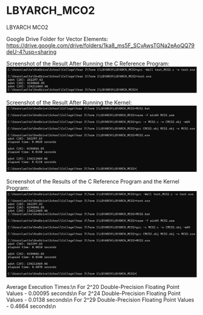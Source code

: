 # LBYARCH_MCO2
LBYARCH MCO2

Google Drive Folder for Vector Elements:
https://drive.google.com/drive/folders/1ka8_ms5F_SCvAwsTGNa2eAoQQ79deU-4?usp=sharing

Screenshot of the Result After Running the C Reference Program:
![C Program Result](C_Result.png)

Screenshot of the Result After Running the Kernel:
![Kernel Program Result](Kernel_Result.png)

Screenshot of the Results of the C Reference Program and the Kernel Program:
![C Program and Kernel Program Result](C_Kernel_Result.png)

Average Execution Times:\n
For 2^20 Double-Precision Floating Point Values - 0.00095 seconds\n
For 2^24 Double-Precision Floating Point Values - 0.0138 seconds\n
For 2^29 Double-Precision Floating Point Values - 0.4664 seconds\n
